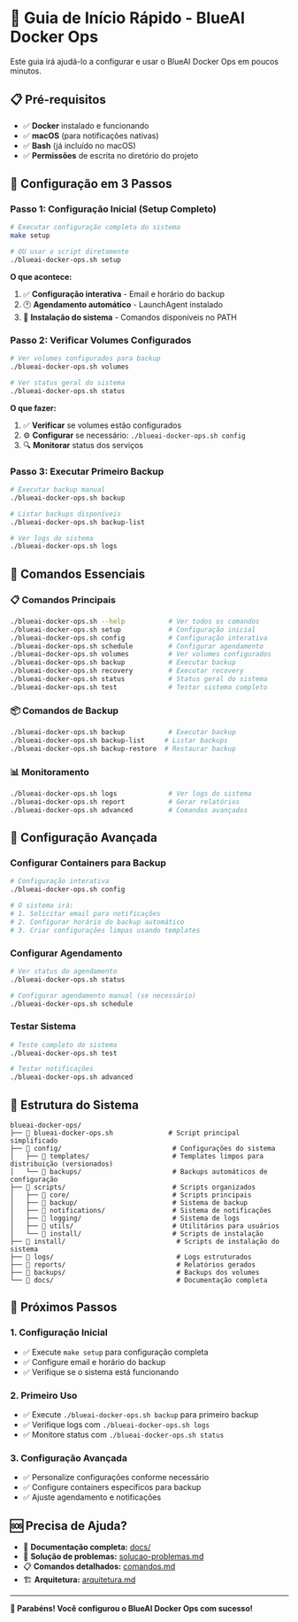 # 🚀 Guia de Início Rápido - BlueAI Docker Ops

Este guia irá ajudá-lo a configurar e usar o BlueAI Docker Ops em poucos minutos.

## 📋 Pré-requisitos

- ✅ **Docker** instalado e funcionando
- ✅ **macOS** (para notificações nativas)
- ✅ **Bash** (já incluído no macOS)
- ✅ **Permissões** de escrita no diretório do projeto

## 🎯 Configuração em 3 Passos

### **Passo 1: Configuração Inicial (Setup Completo)**

```bash
# Executar configuração completa do sistema
make setup

# OU usar o script diretamente
./blueai-docker-ops.sh setup
```

**O que acontece:**
1. ✅ **Configuração interativa** - Email e horário do backup
2. 🕐 **Agendamento automático** - LaunchAgent instalado
3. 🔧 **Instalação do sistema** - Comandos disponíveis no PATH

### **Passo 2: Verificar Volumes Configurados**

```bash
# Ver volumes configurados para backup
./blueai-docker-ops.sh volumes

# Ver status geral do sistema
./blueai-docker-ops.sh status
```

**O que fazer:**
1. ✅ **Verificar** se volumes estão configurados
2. ⚙️ **Configurar** se necessário: `./blueai-docker-ops.sh config`
3. 🔍 **Monitorar** status dos serviços

### **Passo 3: Executar Primeiro Backup**

```bash
# Executar backup manual
./blueai-docker-ops.sh backup

# Listar backups disponíveis
./blueai-docker-ops.sh backup-list

# Ver logs do sistema
./blueai-docker-ops.sh logs
```

## 🚀 Comandos Essenciais

### **📋 Comandos Principais**
```bash
./blueai-docker-ops.sh --help           # Ver todos os comandos
./blueai-docker-ops.sh setup            # Configuração inicial
./blueai-docker-ops.sh config           # Configuração interativa
./blueai-docker-ops.sh schedule         # Configurar agendamento
./blueai-docker-ops.sh volumes          # Ver volumes configurados
./blueai-docker-ops.sh backup           # Executar backup
./blueai-docker-ops.sh recovery         # Executar recovery
./blueai-docker-ops.sh status           # Status geral do sistema
./blueai-docker-ops.sh test             # Testar sistema completo
```

### **📦 Comandos de Backup**
```bash
./blueai-docker-ops.sh backup           # Executar backup
./blueai-docker-ops.sh backup-list     # Listar backups
./blueai-docker-ops.sh backup-restore  # Restaurar backup
```

### **📊 Monitoramento**
```bash
./blueai-docker-ops.sh logs             # Ver logs do sistema
./blueai-docker-ops.sh report           # Gerar relatórios
./blueai-docker-ops.sh advanced         # Comandos avançados
```

## 🔧 Configuração Avançada

### **Configurar Containers para Backup**

```bash
# Configuração interativa
./blueai-docker-ops.sh config

# O sistema irá:
# 1. Solicitar email para notificações
# 2. Configurar horário do backup automático
# 3. Criar configurações limpas usando templates
```

### **Configurar Agendamento**

```bash
# Ver status do agendamento
./blueai-docker-ops.sh status

# Configurar agendamento manual (se necessário)
./blueai-docker-ops.sh schedule
```

### **Testar Sistema**

```bash
# Teste completo do sistema
./blueai-docker-ops.sh test

# Testar notificações
./blueai-docker-ops.sh advanced
```

## 📁 Estrutura do Sistema

```
blueai-docker-ops/
├── 🐳 blueai-docker-ops.sh              # Script principal simplificado
├── 📁 config/                            # Configurações do sistema
│   ├── 📁 templates/                     # Templates limpos para distribuição (versionados)
│   └── 📁 backups/                       # Backups automáticos de configuração
├── 📁 scripts/                           # Scripts organizados
│   ├── 📁 core/                          # Scripts principais
│   ├── 📁 backup/                        # Sistema de backup
│   ├── 📁 notifications/                 # Sistema de notificações
│   ├── 📁 logging/                       # Sistema de logs
│   ├── 📁 utils/                         # Utilitários para usuários
│   └── 📁 install/                       # Scripts de instalação
├── 📁 install/                            # Scripts de instalação do sistema
├── 📁 logs/                               # Logs estruturados
├── 📁 reports/                            # Relatórios gerados
├── 📁 backups/                            # Backups dos volumes
└── 📁 docs/                               # Documentação completa
```

## 🎯 Próximos Passos

### **1. Configuração Inicial**
- ✅ Execute `make setup` para configuração completa
- ✅ Configure email e horário do backup
- ✅ Verifique se o sistema está funcionando

### **2. Primeiro Uso**
- ✅ Execute `./blueai-docker-ops.sh backup` para primeiro backup
- ✅ Verifique logs com `./blueai-docker-ops.sh logs`
- ✅ Monitore status com `./blueai-docker-ops.sh status`

### **3. Configuração Avançada**
- ✅ Personalize configurações conforme necessário
- ✅ Configure containers específicos para backup
- ✅ Ajuste agendamento e notificações

## 🆘 Precisa de Ajuda?

- 📖 **Documentação completa:** [docs/](docs/)
- 🔧 **Solução de problemas:** [solucao-problemas.md](solucao-problemas.md)
- 📋 **Comandos detalhados:** [comandos.md](comandos.md)
- 🏗️ **Arquitetura:** [arquitetura.md](arquitetura.md)

---

**🎉 Parabéns! Você configurou o BlueAI Docker Ops com sucesso!**
